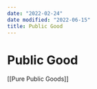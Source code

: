 ```yaml
---
date: "2022-02-24"
date modified: "2022-06-15"
title: Public Good
---
```


# Public Good
[[Pure Public Goods]]
